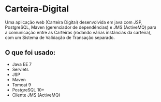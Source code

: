 # Carteira-Digital
Uma aplicação web (Carteira Digital) desenvolvida em java com JSP, PostgreSQL, Maven (gerenciador de dependências) e JMS (ActiveMQ) para a comunicação entre as Carteiras (rodando várias instâncias da carteira), com um Sistema de Validação de Transação separado.

## O que foi usado:
- Java EE 7
- Servlets
- JSP
- Maven
- Tomcat 9
- PostgreSQL 10+
- Cliente JMS (ActiveMQ)


